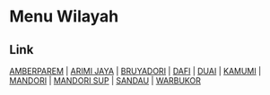 # Menu Wilayah

## Link

[AMBERPAREM](https://github.com/gigit-pemilu/pemilu-2024-91-papua/tree/main/pilpres/hitung-suara/sub/91-papua/sub/06-biak-numfor/sub/16-bruyadori/sub/2004-amberparem)
 | 
[ARIMI JAYA](https://github.com/gigit-pemilu/pemilu-2024-91-papua/tree/main/pilpres/hitung-suara/sub/91-papua/sub/06-biak-numfor/sub/16-bruyadori/sub/2009-arimi-jaya)
 | 
[BRUYADORI](https://github.com/gigit-pemilu/pemilu-2024-91-papua/tree/main/pilpres/hitung-suara/sub/91-papua/sub/06-biak-numfor/sub/16-bruyadori/sub/2002-bruyadori)
 | 
[DAFI](https://github.com/gigit-pemilu/pemilu-2024-91-papua/tree/main/pilpres/hitung-suara/sub/91-papua/sub/06-biak-numfor/sub/16-bruyadori/sub/2003-dafi)
 | 
[DUAI](https://github.com/gigit-pemilu/pemilu-2024-91-papua/tree/main/pilpres/hitung-suara/sub/91-papua/sub/06-biak-numfor/sub/16-bruyadori/sub/2006-duai)
 | 
[KAMUMI](https://github.com/gigit-pemilu/pemilu-2024-91-papua/tree/main/pilpres/hitung-suara/sub/91-papua/sub/06-biak-numfor/sub/16-bruyadori/sub/2008-kamumi)
 | 
[MANDORI](https://github.com/gigit-pemilu/pemilu-2024-91-papua/tree/main/pilpres/hitung-suara/sub/91-papua/sub/06-biak-numfor/sub/16-bruyadori/sub/2005-mandori)
 | 
[MANDORI SUP](https://github.com/gigit-pemilu/pemilu-2024-91-papua/tree/main/pilpres/hitung-suara/sub/91-papua/sub/06-biak-numfor/sub/16-bruyadori/sub/2007-mandori-sup)
 | 
[SANDAU](https://github.com/gigit-pemilu/pemilu-2024-91-papua/tree/main/pilpres/hitung-suara/sub/91-papua/sub/06-biak-numfor/sub/16-bruyadori/sub/2001-sandau)
 | 
[WARBUKOR](https://github.com/gigit-pemilu/pemilu-2024-91-papua/tree/main/pilpres/hitung-suara/sub/91-papua/sub/06-biak-numfor/sub/16-bruyadori/sub/2010-warbukor)

